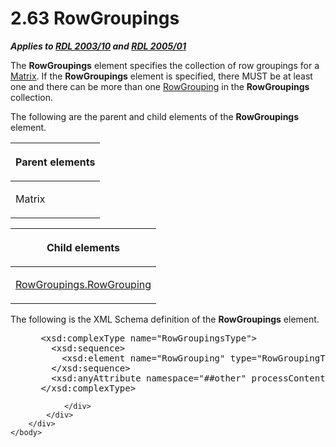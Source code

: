 <html dir="LTR" xmlns:mshelp="http://msdn.microsoft.com/mshelp" xmlns:ddue="http://ddue.schemas.microsoft.com/authoring/2003/5" xmlns:xlink="http://www.w3.org/1999/xlink" xmlns:tool="http://www.microsoft.com/tooltip">
    <head>
        <meta http-equiv="Content-Type" content="text/html; CHARSET=utf-8"></meta>
        <meta name="save" content="history"></meta>
        <title>2.63 RowGroupings</title>
        <xml>
            <mshelp:toctitle title="2.63 RowGroupings"></mshelp:toctitle>
            <mshelp:rltitle title="[MS-RDL]: RowGroupings"></mshelp:rltitle>
            <mshelp:keyword index="A" term="fdd934e6-1fb8-4bc8-aca9-b96560e22e5b"></mshelp:keyword>
            <mshelp:attr name="DCSext.ContentType" value="open specification"></mshelp:attr>
            <mshelp:attr name="AssetID" value="fdd934e6-1fb8-4bc8-aca9-b96560e22e5b"></mshelp:attr>
            <mshelp:attr name="TopicType" value="kbRef"></mshelp:attr>
            <mshelp:attr name="DCSext.Title" value="[MS-RDL]: RowGroupings" />
        </xml>
    </head>
    <body>
        <div id="header">
            <h1 class="heading">2.63 RowGroupings</h1>
        </div>
        <div id="mainSection">
            <div id="mainBody">
                <div id="allHistory" class="saveHistory"></div>
                <div id="sectionSection0" class="section" name="collapseableSection">
                    

<p><b><i>Applies to </i></b><a href="a7e2ad00-07c8-4f6d-80ab-3ad55df7b233.md"><b><i>RDL 2003/10</i></b></a><b>
<i>and </i></b><a href="3ebe2912-4958-4832-b391-cad1f5e13338.md"><b><i>RDL 2005/01</i></b></a></p>

<p>The <b>RowGroupings</b> element specifies the collection of
row groupings for a <a href="25419c0a-c7c6-43d7-8ca5-1af842666dcb.md">Matrix</a>.
If the <b>RowGroupings</b> element is specified, there MUST be at least one and
there can be more than one <a href="b5d38fa6-6490-4b26-8e9d-dcd9571a6378.md">RowGrouping</a>
in the <b>RowGroupings</b> collection.</p>

<p>The following are the parent and child elements of the <b>RowGroupings</b>
element.</p>

<table>
 <thead>
  <tr>
   <th>
   <p>Parent elements</p>
   </th>
  </tr>
 </thead>
 <tr>
  <td>
  <p>Matrix</p>
  </td>
 </tr>
</table>

<p> </p>

<table>
 <thead>
  <tr>
   <th>
   <p>Child elements</p>
   </th>
  </tr>
 </thead>
 <tr>
  <td>
  <p><a href="8b891b78-0709-418b-9be7-b1dc9da8f57d.md">RowGroupings.RowGrouping</a></p>
  </td>
 </tr>
</table>

<p>The following is the XML Schema definition of the <b>RowGroupings</b>
element.</p>

<dl>
<dd>
<div><pre> &lt;xsd:complexType name=&quot;RowGroupingsType&quot;&gt;
   &lt;xsd:sequence&gt;
     &lt;xsd:element name=&quot;RowGrouping&quot; type=&quot;RowGroupingType&quot; maxOccurs=&quot;unbounded&quot; /&gt;
   &lt;/xsd:sequence&gt;
   &lt;xsd:anyAttribute namespace=&quot;##other&quot; processContents=&quot;skip&quot; /&gt;
 &lt;/xsd:complexType&gt;
</pre></div>
</dd></dl>


                </div>
            </div>
        </div>
    </body>
</html>